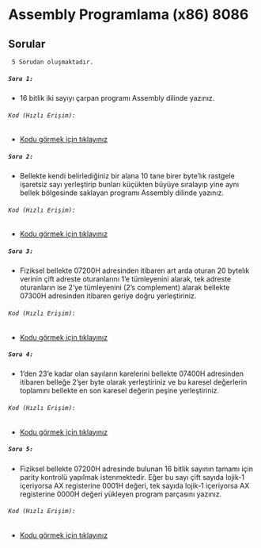# Assembly Programlama (x86) 8086
## Sorular
` 5 Sorudan oluşmaktadır.`

##### `Soru 1:`
- 16 bitlik iki sayıyı çarpan programı Assembly dilinde yazınız.

###### `Kod (Hızlı Erişim):`
- [Kodu görmek için tıklayınız](https://github.com/kaansertel/Assembly-Programming-8086-x86-/blob/main/Assembly/Soru1.asm)


##### `Soru 2:`
- Bellekte kendi belirlediğiniz bir alana 10 tane birer byte’lık rastgele işaretsiz sayı yerleştirip bunları küçükten büyüye sıralayıp yine aynı bellek bölgesinde saklayan programı Assembly dilinde yazınız.  

###### `Kod (Hızlı Erişim):`
- [Kodu görmek için tıklayınız](https://github.com/kaansertel/Assembly-Programming-8086-x86-/blob/main/Assembly/Soru2.asm)



##### `Soru 3:`
- Fiziksel bellekte 07200H adresinden itibaren art arda oturan 20 bytelık verinin çift adreste oturanlarını 1’e tümleyenini alarak, 
tek adreste oturanların ise 2’ye tümleyenini (2’s complement) alarak bellekte 07300H adresinden itibaren geriye doğru yerleştiriniz.
###### `Kod (Hızlı Erişim):`
- [Kodu görmek için tıklayınız](https://github.com/kaansertel/Assembly-Programming-8086-x86-/blob/main/Assembly/Soru3.asm)



##### `Soru 4:`
- 1’den 23’e kadar olan sayıların karelerini bellekte 07400H adresinden itibaren belleğe 2’şer byte olarak yerleştiriniz
 ve bu karesel değerlerin toplamını bellekte en son karesel değerin peşine yerleştiriniz.
###### `Kod (Hızlı Erişim):`
- [Kodu görmek için tıklayınız](https://github.com/kaansertel/Assembly-Programming-8086-x86-/blob/main/Assembly/Soru4.asm)


##### `Soru 5:`
- Fiziksel bellekte 07200H adresinde bulunan 16 bitlik sayının tamamı için parity kontrolü yapılmak istenmektedir. 
Eğer bu sayı çift sayıda lojik-1 içeriyorsa AX registerine 0001H değeri, tek sayıda  lojik-1 içeriyorsa AX registerine 0000H değeri yükleyen program parçasını yazınız.
###### `Kod (Hızlı Erişim):`
- [Kodu görmek için tıklayınız](https://github.com/kaansertel/Assembly-Programming-8086-x86-/blob/main/Assembly/Soru5.asm)









